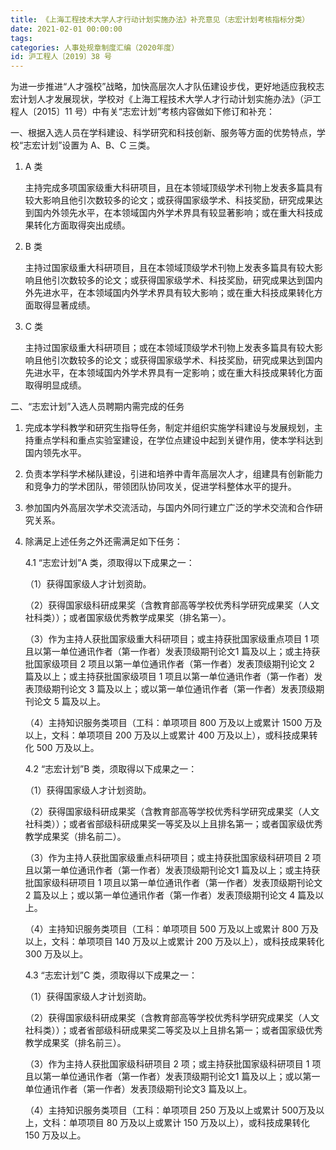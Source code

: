 ```yaml
---
title: 《上海工程技术大学人才行动计划实施办法》补充意见（志宏计划考核指标分类）
date: 2021-02-01 00:00:00
tags: 
categories: 人事处规章制度汇编（2020年度）
id: 沪工程人〔2019〕38 号
---
```


为进一步推进“人才强校”战略，加快高层次人才队伍建设步伐，更好地适应我校志宏计划人才发展现状，学校对《上海工程技术大学人才行动计划实施办法》（沪工程人〔2015〕11 号）中有关“志宏计划”考核内容做如下修订和补充：

一、根据入选人员在学科建设、科学研究和科技创新、服务等方面的优势特点，学校“志宏计划”设置为 A、B、C 三类。

1. A 类

   主持完成多项国家级重大科研项目，且在本领域顶级学术刊物上发表多篇具有较大影响且他引次数较多的论文；或获得国家级学术、科技奖励，研究成果达到国内外领先水平，在本领域国内外学术界具有较显著影响；或在重大科技成果转化方面取得突出成绩。

2. B 类

   主持过国家级重大科研项目，且在本领域顶级学术刊物上发表多篇具有较大影响且他引次数较多的论文；或获得国家级学术、科技奖励，研究成果达到国内外先进水平，在本领域国内外学术界具有较大影响；或在重大科技成果转化方面取得显著成绩。

3. C 类

   主持过国家级重大科研项目；或在本领域顶级学术刊物上发表多篇具有较大影响且他引次数较多的论文；或获得国家级学术、科技奖励，研究成果达到国内先进水平，在本领域国内外学术界具有一定影响；或在重大科技成果转化方面取得明显成绩。

二、“志宏计划”入选人员聘期内需完成的任务

1. 完成本学科教学和研究生指导任务，制定并组织实施学科建设与发展规划，主持重点学科和重点实验室建设，在学位点建设中起到关键作用，使本学科达到国内领先水平。

2. 负责本学科学术梯队建设，引进和培养中青年高层次人才，组建具有创新能力和竞争力的学术团队，带领团队协同攻关，促进学科整体水平的提升。

3. 参加国内外高层次学术交流活动，与国内外同行建立广泛的学术交流和合作研究关系。

4. 除满足上述任务之外还需满足如下任务：

   4.1 “志宏计划”A 类，须取得以下成果之一：

   （1）获得国家级人才计划资助。

   （2）获得国家级科研成果奖（含教育部高等学校优秀科学研究成果奖（人文社科类））；或者国家级优秀教学成果奖（排名第一）。

   （3）作为主持人获批国家级重大科研项目；或主持获批国家级重点项目 1 项且以第一单位通讯作者（第一作者）发表顶级期刊论文1 篇及以上；或主持获批国家级项目 2 项且以第一单位通讯作者（第一作者）发表顶级期刊论文 2 篇及以上；或主持获批国家级项目 1 项且以第一单位通讯作者（第一作者）发表顶级期刊论文 3 篇及以上；或以第一单位通讯作者（第一作者）发表顶级期刊论文 5 篇及以上。

   （4）主持知识服务类项目（工科：单项项目 800 万及以上或累计 1500 万及以上，文科：单项项目 200 万及以上或累计 400 万及以上），或科技成果转化 500 万及以上。

   4.2 “志宏计划”B 类，须取得以下成果之一：

   （1）获得国家级人才计划资助。

   （2）获得国家级科研成果奖（含教育部高等学校优秀科学研究成果奖（人文社科类））；或者省部级科研成果奖一等奖及以上且排名第一；或者国家级优秀教学成果奖（排名前二）。

   （3）作为主持人获批国家级重点科研项目；或主持获批国家级科研项目 2 项且以第一单位通讯作者（第一作者）发表顶级期刊论文1 篇及以上；或主持获批国家级科研项目 1 项且以第一单位通讯作者（第一作者）发表顶级期刊论文 2 篇及以上；或以第一单位通讯作者（第一作者）发表顶级期刊论文 4 篇及以上。

   （4）主持知识服务类项目（工科：单项项目 500 万及以上或累计 800 万及以上，文科：单项项目 140 万及以上或累计 200 万及以上），或科技成果转化 300 万及以上。

   4.3 “志宏计划”C 类，须取得以下成果之一：

   （1）获得国家级人才计划资助。

   （2）获得国家级科研成果奖（含教育部高等学校优秀科学研究成果奖（人文社科类））；或者省部级科研成果奖二等奖及以上且排名第一；或者国家级优秀教学成果奖（排名前三）。

   （3）作为主持人获批国家级科研项目 2 项；或主持获批国家级科研项目 1 项且以第一单位通讯作者（第一作者）发表顶级期刊论文1 篇及以上；或以第一单位通讯作者（第一作者）发表顶级期刊论文3 篇及以上。

   （4）主持知识服务类项目（工科：单项项目 250 万及以上或累计 500万及以上，文科：单项项目 80 万及以上或累计 150 万及以上），或科技成果转化 150 万及以上。
